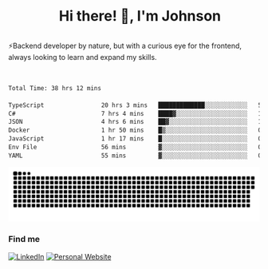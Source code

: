 <div id="user-content-toc">
  <ul align="center">
    <summary><h1 style="display: inline-block">Hi there! 👋, I'm Johnson</h1></summary>
  </ul>
</div>

⚡Backend developer by nature, but with a curious eye for the frontend, always looking to learn and expand my skills.

<br>


<!--START_SECTION:waka-->

```txt
Total Time: 38 hrs 12 mins

TypeScript                20 hrs 3 mins   █████████████░░░░░░░░░░░░   52.50 %
C#                        7 hrs 4 mins    ████▓░░░░░░░░░░░░░░░░░░░░   18.52 %
JSON                      4 hrs 6 mins    ██▓░░░░░░░░░░░░░░░░░░░░░░   10.74 %
Docker                    1 hr 50 mins    █▒░░░░░░░░░░░░░░░░░░░░░░░   04.83 %
JavaScript                1 hr 17 mins    █░░░░░░░░░░░░░░░░░░░░░░░░   03.37 %
Env File                  56 mins         ▓░░░░░░░░░░░░░░░░░░░░░░░░   02.46 %
YAML                      55 mins         ▓░░░░░░░░░░░░░░░░░░░░░░░░   02.43 %
```

<!--END_SECTION:waka-->

<picture>
  <source  srcset="https://github.com/joshwambere/joshwambere/blob/output/github-contribution-grid-snake-dark.svg?palette=github-dark">
  <source  srcset="https://github.com/joshwambere/joshwambere/blob/output/github-contribution-grid-snake.svg">
  <img alt="github contribution grid snake animation" src="https://github.com/joshwambere/joshwambere/blob/output/github-contribution-grid-snake.svg">
</picture>

### Find me
<a href="https://www.linkedin.com/in/dusabe-johnson" target="_blank"><img src="https://img.shields.io/badge/LinkedIn-%230077B5.svg?&style=flat&logo=linkedin&logoColor=white" alt="LinkedIn"></a>
‎‎ [![Personal Website](https://img.shields.io/badge/visit-Johnsonis.me-blue)](https://johnsonis.me/)
